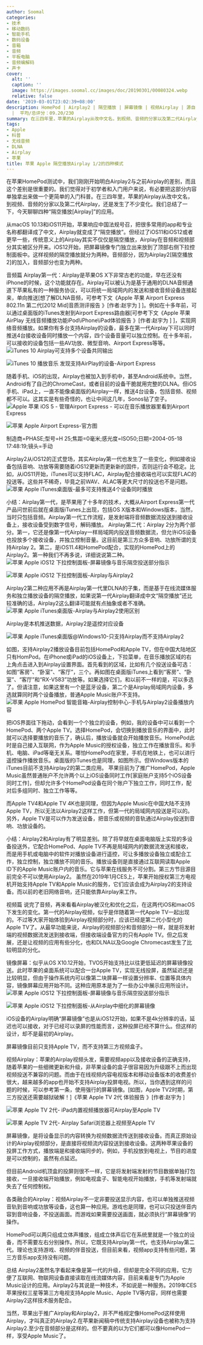 ```yaml
---
author: Soomal
categories:
- 技术
- 移动数码
- 智能手机
- 数码设备
- 音箱
- 音频
- 平板电脑
- 音频编解码
- 声卡
cover:
  alt: ''
  caption: ''
  image: https://images.soomal.cc/images/doc/20190301/00080324.webp
  relative: false
date: '2019-03-01T23:02:39+08:00'
description: HomePod | Airplay2 | 隔空播放 | 屏幕镜像 | 视频Airplay | 源自：www.soomal.com | 版权：原创
  |  平均/总评分：09.20/230
summary: 在三四年里，苹果的Airplay从改中文名，到视频、音频的分家以及第二代Airplay，还是发生了不少变化。我们总结了一下，今天聊聊四种“隔空播放[Airplay]”的应用，包括两种音频两种视频，以及Airplay2的两层含义……
tags:
- Apple
- 科普
- 无线音频
- DLNA
- Airplay
- 苹果
title: 苹果 Apple 隔空播放Airplay 1/2的四种模式
---
```


在苹果HomePod测试中，我们刚刚开始明白Airplay2与之前Airplay的差别，而且这个差别是很重要的。我们觉得对于初学者和入门用户来说，有必要把这部分内容单独拿出来做一个更简单的入门科普。在三四年里，苹果的Airplay从改中文名，到视频、音频的分家以及第二代Airplay，还是发生了不少变化。我们总结了一下，今天聊聊四种“隔空播放[Airplay]”的应用。

从macOS 10.13和iOS11开始，苹果响应中国法规号召，把很多常用的app和专业名称都翻译成了中文，Airplay就变成了“隔空播放”。但经过了iOS11和iOS12或者更早一些，传统意义上的Airplay其实不仅仅是隔空播放，Airplay在音频和视频部分其实被区分开来。iOS12开始，把屏幕镜像专门独立出来放到了顶部右侧下拉控制面板中。这样视频的隔空播放就分为两种。音频部分，因为Airplay2[隔空播放2]的加入，音频部分也变为两种。

音频篇
Airplay第一代：Airplay是苹果OS X下非常古老的功能，早在还没有iPhone的时候，这个功能就存在。Airplay可以被认为是基于通用的DLNA音频通道下苹果私有的一种服务协议，可以将统一局域网内的发送和接收音频设备连接起来，单向推送[想了解DLNA音频，可参考下文《Apple 苹果 Airport Express 802.11n 第二代[2012 Mid]音质测评报告 》[作者:赵宇为 ]
]。例如在十多年前，可以通过桌面版的iTunes发射到Airport Express路由器[可参考下文《Apple 苹果 AirPlay 无线音频播放功能iPod\iPhone\iPad体验报告 》[作者:赵宇为 ]
]，实现网络音频播放。如果你有多台支持Airplay的设备，最多在第一代Airplay下可以同时推送4台接收设备同时播放一个内容，四个设备音量可以独立控制。在十多年前，可以接收的设备包括一些AV功放、微型音响、Airport Express等等。
![iTunes 10 Airplay可支持多个设备共同输出](https://images.soomal.cc/images/doc/20101216/00008741_01.webp)




![iTunes 10 播放音乐 发现支持AirPlay的设备-Airport Express](https://images.soomal.cc/images/doc/20101216/00008739_01.webp)




随着手机、iOS的出现，Airplay也被加入到手机中，甚至Android系统中。当然，Android有了自己的ChromeCast，或者目前的设备干脆就用完整的DLNA。但iOS手机、iPad上，一直不能像桌面版的Airplay一样，推送4台设备，包括音频、视频都不可以。这其实是有些奇怪的，也让中间这几年，Sonos钻了空子。
![Apple 苹果 iOS 5 - 管理Airport Express - 可以在音乐播放器里看到Airport Express](https://images.soomal.cc/images/doc/20111104/00014715_01.webp)




![苹果 Apple Airport Express-官方图](https://images.soomal.cc/images/doc/20190301/00080325_01.webp)

制造商=PHASE;型号=H 25;焦距=0毫米;感光度=ISO50;日期=2004-05-18 17:48:19;镜头=手动


Airplay2从iOS12的正式登场，其实Airplay第一代也发生了一些变化，例如接收设备包括音响、功放等需要随着iOS12更新而更新新的固件，否则运行会不稳定。比如，从iOS11开始，iTunes可以支持FLAC，Airplay配合接收端也可以实现FLAC的投送等。这些并不稀奇，毕竟之前WAV、ALAC等更大尺寸的投送也不是问题。
![苹果 Apple iTunes桌面版-最多可支持推送4个设备同时播放](https://images.soomal.cc/images/doc/20190301/00080320.webp)




小结：Airplay第一代，是苹果用了十多年的技术，大概从Airport Express第一代产品问世前后就在桌面版iTunes上出现，包括OS X版本和Windows版本，当然，当时只包括音频。Airplay第一代工作流程，是发射端将音频数据流投送到接收设备上，接收设备受到数字信号，解码播放。
Airplay第二代：Airplay 2分为两个部分。第一，它还是像第一代Airplay一样局域网内投送音频数据流，但允许iOS设备也投放多个接收设备，并独立控制音量。这目前是第三方众多音响、功放所谓的支持Airplay 2。第二，是iOS11.4和HomePod配合，实现的HomePod上的Airplay2。第一种我们不再多说，详细说说第二种。
![苹果 Apple iOS12 下拉控制面板-屏幕镜像与音乐隔空投送部分指示](https://images.soomal.cc/images/doc/20190301/00080321_01.webp)




![苹果 Apple iOS12 下拉控制面板-Airplay与Airplay2](https://images.soomal.cc/images/doc/20190301/00080322_01.webp)




Airplay2第二种应用不再是Airplay第一代里DLNA的子集，而是基于在线流媒体服务和独立播放设备的隔空播放，如果说第一代Airplay翻译成中文“隔空播放”还比较准确的话，Airplay2这么翻译可能就有点抽象或者不准确。
![苹果 Apple iTunes桌面版-Airplay与Airplay2使用区别](https://images.soomal.cc/images/doc/20190131/00079918.webp)

Airplay是本机推送数据，Airplay2是遥控对应设备


![苹果 Apple iTunes桌面版@Windows10-只支持Airplay而不支持Airplay2](https://images.soomal.cc/images/doc/20190301/00080318.webp)




如图，支持Airplay2播放设备目前包括HomePod和Apple TV，但在中国大陆地区只有HomPod。在iPhone或iPad的iOS设备上，下拉菜单，在音乐播放区域的右上角点击进入到Airplay设置界面。首先看到的区域，比如有几个投送设备可选：如图“客房”、“卧室”、“客厅”，三个。再如图在桌面版iTunes上看到“客房”、“卧室”、“客厅”和“RX-V583”功放等。如果选择它们，和以前不一样的是，可以多选了。但请注意，如果这里有一个是蓝牙设备，第二个是Airplay局域网内设备，多选就算同时两个设备播放，普通Apple Music账户不支持。
![苹果 Apple HomePod 智能音箱-Airplay控制中心-手机与Airplay2设备播放内容](https://images.soomal.cc/images/doc/20190130/00079904.webp)




把iOS界面往下拖动，会看到一个个独立的设备，例如，我的设备中可以看到一个HomePod、两个Apple TV。选择HomePod，会切换到播放音乐的界面中，此时就可以选择要播放的音乐了，确认后，播放设备就会开始播放音乐。HomePod此时是自己接入互联网，作为Apple Music的授权设备，独立工作在播放音乐。和手机、电脑、iPad等毫无关系。哪怕HomePod在家里，手机在地铁上，也可以进行遥控操作播放音乐。桌面版的iTunes也是同理，如图所示。但Windows版本的iTunes目前不支持Airplay2的第二类应用。
苹果目前为了推广HomePod，Apple Music虽然普通账户不允许两个以上iOS设备同时工作[家庭账户支持5个iOS设备同时工作]，但却允许多个HomePod设备在同个账户下独立工作，同时工作，配对后多组同时、独立工作等等。

而Apple TV4和Apple TV 4K也是同理，但因为Apple Music在中国大陆不支持Apple TV，所以无法以Airplay2这样工作，但第一代的局域网内投送是可以的。另外，Apple TV是可以作为发送设备，把音乐或视频的音轨通过Airplay投送到音响、功放设备的。

小结：Airplay2和Airplay有了明显差别。除了将早就在桌面电脑版上实现的多设备投送外，它配合HomePod、Apple TV不再是局域网内的数据流发送和接收，而是用手机或电脑中的软件对播放设备进行遥控，可让多播放设备独立或配合工作，独立控制，独立播放不同的音乐。播放设备则是直接通过互联网读取Apple ID下的Apple Music账户内的音乐。它与苹果在线服务不可分割。第三方节目源目前完全不可以使用Airplay2。
虽然在2019年1月CES上，苹果开始授权第三方电视机开始支持Apple TV和Apple Music的服务，它们应该会成为Airplay2的支持设备。而以前的老旧网络音响，还只能依靠Airplay来工作。

视频篇
说完了音频，再来看看Airplay被汉化和优化之后，在这两代iOS和macOS下发生的变化。第一代的Airplay视频，似乎是伴随着第一代Apple TV一起出现的。不过等大家开始体验到Airplay视频部分时，应该已经是第二代小型化的Apple TV了。从最早功能来说，Airplay的视频部分和音频部分一样，就是将发射端的视频数据流发送到接收端，但接收端设备官方的只有Apple TV。但之后发展，还是让视频的应用有些分化，也和DLNA以及Google Chromecast发生了比较明显的分化。

镜像屏幕：似乎从OS X10.12开始，TVOS开始支持比以往更低延迟的屏幕镜像投送。此时苹果的桌面系统可以配合一台Apple TV，实现无线投屏，虽然延迟还是比较明显，但由于操作系统内可以像第二块屏幕一样设置分辨率、位置等具体内容，镜像屏幕应用开始不同。这种应用原本是为了一些办公中展示应用所设计。
![苹果 Apple iOS12 下拉控制面板-屏幕镜像与音乐隔空投送部分指示](https://images.soomal.cc/images/doc/20190301/00080321_01.webp)




![苹果 Apple iOS12 下拉控制面板-从Airplay中细化的屏幕镜像](https://images.soomal.cc/images/doc/20190301/00080323_01.webp)




iOS设备的Airplay明确“屏幕镜像”也是从iOS12开始，如果不是4k分辨率的话，延迟也可以接收，对于已经可以录屏的性能而言，这种投屏已经不算什么。但这样的设计，却不是最初的Airplay。

屏幕镜像目前只支持Apple TV，而不支持第三方视频盒子。

视频Airplay：苹果的Airplay视频头发，需要视频app以及接收设备的正确支持，随着苹果的一些细微更新和升级，非苹果设备的盒子很容易因为升级跟不上而出现视频投送不兼容的问题。而由于在线视频内容电视版本和移动设备版本的收费差价很大，越来越多的app也开始不支持Airplay投屏电视。所以，当你遇到这样的问题的时候，可以参考第一条，使用强行的屏幕镜像。[如图，Apple TV2时期，第三方投送还需要越狱破解！]《苹果 Apple TV 2代 体验报告 》[作者:赵宇为 ]

![苹果 Apple TV 2代- iPad内置视频播放器可Airplay至Apple TV](https://images.soomal.cc/images/doc/20110106/00009040.webp)




![苹果 Apple TV 2代- Airplay Safari浏览器上视频至Apple TV](https://images.soomal.cc/images/doc/20110106/00009037.webp)




屏幕镜像，是将设备显示的内容转换为视频数据流传送到接收设备。而真正原始设计的Airplay视频部分，是直接将视频流内容投送到接收设备。这两种苹果设备的投屏工作方式，播放端是和接收端同步的，例如，手机投放到电视上，节目的进度是可以控制的，虽然有点延迟。

但目前Android机顶盒的投屏则很不一样，它是将发射端发射的节目数据单独打包接收，一旦接收端开始播放，例如电视盒子、智能电视开始播放，手机等发射端就失去了任何控制权。

各类融合的Airplay：视频Airplay不一定非要投送显示内容，也可以单独推送视频音轨到音响或功放等设备，这也算一种应用。游戏也是同理，也可以只投送伴音内容到音响设备，不投送画面。而游戏如果需要投送画面，就必须执行“屏幕镜像”的操作。

HomePod可以两只组成立体声播放，组成立体声后它在系统里就是一个独立的设备，而不需要左右分别操作。所以，它既支持Airplay第一代，也支持Airplay第二代。理论也支持游戏、视频的伴音投送，但目前来看，视频app支持有些问题，第三方音乐app支持没有问题。

总结
Airplay2虽然名字看起来像是第一代的升级，但却是完全不同的应用，它方便了互联网、物联网设备直接读取在线流媒体内容，目前来看是专门为Apple Music设计的应用。Airplay2与其说是一种技术，不如说是一种服务。2019年CES苹果授权三星等第三方电视支持Apple Music、Apple TV等内容，同样也需要Airplay2这样技术服务配合。

当然，苹果出于推广Airplay和Airplay2，并不严格规定像HomePod这样使用Airplay，才叫真正的Airplay2.在苹果新闻稿中传统支持Airplay设备也被称为支持Airplay2.至少在音频部分是这样的。但不要真的以为它们都可以像HomePod一样，享受Apple Music了。